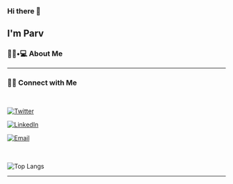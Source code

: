 ### Hi there 👋<h2> I'm Parv</h2>

<h3> 👨🏻•💻 About Me </h3>
<hr>
<h3> 🤝🏻 Connect with Me </h3>

<br>

<p align="center">

<a href="https://x.com/parvpareek_"><img alt="Twitter" src="https://img.shields.io/twitter/url"></a>

<a href="https://www.linkedin.com/in/parvpareek/"><img alt="LinkedIn" src="https://img.shields.io/badge/LinkedIn-Parv%20Pareek-blue?style=flat-square&logo=linkedin"></a>

<a href="mailto:pervpareek@gmail.com"><img alt="Email" src="https://img.shields.io/badge/Email-pervpareek@gmail.com-blue?style=flat-square&logo=gmail"></a>

</p>

<br><br>
![Top Langs](https://github-readme-stats.vercel.app/api/top-langs/?username=parvpareek&show_icons=true)

<hr>
